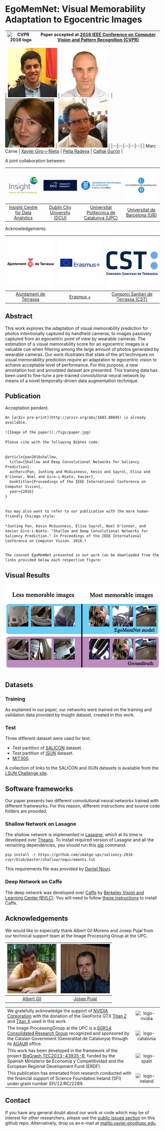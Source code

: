 # EgoMemNet: Visual Memorability Adaptation to Egocentric Images

|  ![CVPR 2016 logo][logo-cvpr] | Paper accepted at [2016 IEEE Conference on Computer Vision and Pattern Recognition (CVPR)](http://cvpr2016.thecvf.com/)   |
|:-:|---|

[logo-cvpr]: ./logos/cvpr2016.jpg "CVPR 2016 logo"

| ![Marc Carné][MarcCarne-photo]  | ![Xavier Giro-i-Nieto][XavierGiro-photo]   | ![Petia Radeva][PetiaRadeva-photo]  | ![CathalGurrin][CathalGurrin-photo]  |
|:-:|:-:|:-:|:-:|:-:|
| Marc Carne  | [Xavier Giro-i-Nieto][XavierGiro-web]   | [Petia Radeva][PetiaRadeva-web] | [Cathal Gurrin][CathalGurrin-web]   |



[CathalGurrin-web]: https://www.insight-centre.org/users/cathal-gurrin
[PetiaRadeva-web]: http://www.cvc.uab.es/~petia/
[XavierGiro-web]: https://imatge.upc.edu/web/people/xavier-giro

[MarcCarne-photo]: ./authors/MarcCarne.jpg "Marc Carné"
[PetiaRadeva-photo]: ./authors/PetiaRadeva.jpg "Petia Radeva"
[CathalGurrin-photo]: ./authors/CathalGurrin.jpg "Cathal Gurrin"
[XavierGiro-photo]: ./authors/XavierGiro.jpg "Xavier Giro-i-Nieto"

A joint collaboration between:

| ![logo-insight] | ![logo-dcu] | ![logo-upc] | ![logo-ub] |
|:-:|:-:|:-:|:-:|
| [Insight Centre for Data Analytics][insight-web] | [Dublin City University (DCU)][dcu-web]  |[Universitat Politecnica de Catalunya (UPC)][upc-web]   | [Universitat de Barcelona (UB)][ub-web]  |

[insight-web]: https://www.insight-centre.org/
[dcu-web]: http://www.dcu.ie/
[upc-web]: http://www.upc.edu/?set_language=en
[ub-web]: http://www.ub.edu/web/ub/en/
[gpi-web]: https://imatge.upc.edu/web/


[logo-insight]: ./logos/insight.jpg "Insight Centre for Data Analytics"
[logo-dcu]: ./logos/dcu.png "Dublin City University"
[logo-upc]: ./logos/upc.jpg "Universitat Politecnica de Catalunya"
[logo-ub]: ./logos/ub.jpg "Universitat de Barcelona"

Acknowledgements:

| ![logo-ajterrassa] | ![logo-erasmus] | ![logo-cst] |
|:-:|:-:|:-:|
| [Ajuntament de Terrassa][ajterrassa-web] | [Erasmus +][erasmus-web]  |[Consorci Sanitari de Terrassa (CST)][cst-web]   |

[ajterrassa-web]: https://www.terrassa.cat
[erasmus-web]: http://www.oapee.es/oapee/inicio/ErasmusPlus.html
[cst-web]: http://www.cst.cat

[logo-ajterrassa]: ./logos/ajterrassa.jpg "Ajuntament de Terrassa"
[logo-erasmus]: ./logos/erasmus.jpg "Erasmus +"
[logo-cst]: ./logos/cst.jpg "Consorci Sanitari de Terrassa"



## Abstract

This work explores the adaptation of visual memorability prediction for photos intentionally captured by handheld cameras, to images passively captured from an egocentric point of view by wearable cameras.
The estimation of a visual memorability score for an egocentric images is a valuable cue when filtering among the large amount of photos generated by wearable cameras.
Our work illustrates that state of the art techniques on visual memorability prediction require an adaptation to egocentric vision to achieve acceptable level of performance.
For this purpose, a new annotation tool and annotated dataset are presented.
This training data has been used to fine-tune a pre-trained convolutional neural network by means of a novel temporally-driven data augmentation technique.

## Publication

Acceptation pendent.
```
An [arXiv pre-print](http://arxiv.org/abs/1603.00845) is already available.

![Image of the paper](./figs/paper.jpg)

Please cite with the following Bibtex code:


@article{pan2016shallow,
  title={Shallow and Deep Convolutional Networks for Saliency Prediction},
  author={Pan, Junting and McGuinness, Kevin and Sayrol, Elisa and O'Connor, Noel and Giro-i-Nieto, Xavier},
  booktitle={Proceedings of the IEEE International Conference on Computer Vision},
  year={2016}
}


You may also want to refer to our publication with the more human-friendly Chicago style:

*Junting Pan, Kevin McGuinness, Elisa Sayrol, Noel O'Connor, and Xavier Giro-i-Nieto. "Shallow and Deep Convolutional Networks for Saliency Prediction." In Proceedings of the IEEE International Conference on Computer Vision. 2016.*
```
```## Models

The convnet EgoMemNet presented in our work can be downloaded from the links provided below each respective figure:
```

## Visual Results

![Memorability scores](./figs/comparative_3.jpg)


## Datasets

### Training
As explained in our paper, our networks were trained on the training and validation data provided by Insight dataset, created in this work.

### Test
Three different dataset were used for test:
* Test partition of [SALICON](http://salicon.net/) dataset.
* Test partition of [iSUN](http://vision.princeton.edu/projects/2014/iSUN/) dataset.
* [MIT300](http://saliency.mit.edu/datasets.html).

A collection of links to the SALICON and iSUN datasets is available from the [LSUN Challenge site](http://lsun.cs.princeton.edu/#saliency).

## Software frameworks

Our paper presents two different convolutional neural networks trained with different frameworks. For this reason, different instructions and source code folders are provided.

### Shallow Network on Lasagne

The shallow network is implemented in [Lasagne](https://github.com/Lasagne/Lasagne), which at its time is developed over [Theano](http://deeplearning.net/software/theano/).
To install required version of Lasagne and all the remaining dependencies, you should run this [pip](https://pip.pypa.io/en/stable/) command.

```
pip install -r https://github.com/imatge-upc/saliency-2016-cvpr/blob/master/shallow/requirements.txt
```

This requirements file was provided by [Daniel Nouri](http://danielnouri.org/notes/2014/12/17/using-convolutional-neural-nets-to-detect-facial-keypoints-tutorial/).

### Deep Network on Caffe

The deep network was developed over [Caffe](http://caffe.berkeleyvision.org/) by [Berkeley Vision and Learning Center (BVLC)](http://bvlc.eecs.berkeley.edu/). You will need to follow [these instructions](http://caffe.berkeleyvision.org/installation.html) to install Caffe.

## Acknowledgements

We would like to especially thank Albert Gil Moreno and Josep Pujal from our technical support team at the Image Processing Group at the UPC.

| ![AlbertGil-photo]  | ![JosepPujal-photo]  |
|:-:|:-:|
| [Albert Gil](AlbertGil-web)  |  [Josep Pujal](JosepPujal-web) |

[AlbertGil-photo]: ./authors/AlbertGil.jpg "Albert Gil"
[JosepPujal-photo]: ./authors/JosepPujal.jpg "Josep Pujal"

[AlbertGil-web]: https://imatge.upc.edu/web/people/albert-gil-moreno
[JosepPujal-web]: https://imatge.upc.edu/web/people/josep-pujal

|   |   |
|:--|:-:|
|  We gratefully acknowledge the support of [NVIDIA Corporation](http://www.nvidia.com/content/global/global.php) with the donation of the GeoForce GTX [Titan Z](http://www.nvidia.com/gtx-700-graphics-cards/gtx-titan-z/) and [Titan X](http://www.geforce.com/hardware/desktop-gpus/geforce-gtx-titan-x) used in this work. |  ![logo-nvidia] |
|  The Image ProcessingGroup at the UPC is a [SGR14 Consolidated Research Group](https://imatge.upc.edu/web/projects/sgr14-image-and-video-processing-group) recognized and sponsored by the Catalan Government (Generalitat de Catalunya) through its [AGAUR](http://agaur.gencat.cat/en/inici/index.html) office. |  ![logo-catalonia] |
|  This work has been developed in the framework of the project [BigGraph TEC2013-43935-R](https://imatge.upc.edu/web/projects/biggraph-heterogeneous-information-and-graph-signal-processing-big-data-era-application), funded by the Spanish Ministerio de Economía y Competitividad and the European Regional Development Fund (ERDF).  | ![logo-spain] |
|  This publication has emanated from research conducted with the financial support of Science Foundation Ireland (SFI) under grant number SFI/12/RC/2289. |  ![logo-ireland] |

[logo-nvidia]: ./logos/nvidia.jpg "Logo of NVidia"
[logo-catalonia]: ./logos/generalitat.jpg "Logo of Catalan government"
[logo-spain]: ./logos/MEyC.png "Logo of Spanish government"
[logo-ireland]: ./logos/sfi.png "Logo of Science Foundation Ireland"

## Contact

If you have any general doubt about our work or code which may be of interest for other researchers, please use the [public issues section](https://github.com/imatge-upc/saliency-2016-cvpr/issues) on this github repo. Alternatively, drop us an e-mail at <mailto:xavier.giro@upc.edu>.

<!---
Javascript code to enable Google Analytics
-->

<script>

  (function(i,s,o,g,r,a,m){i['GoogleAnalyticsObject']=r;i[r]=i[r]||function(){
  (i[r].q=i[r].q||[]).push(arguments)},i[r].l=1*new Date();a=s.createElement(o),
  m=s.getElementsByTagName(o)[0];a.async=1;a.src=g;m.parentNode.insertBefore(a,m)
  })(window,document,'script','//www.google-analytics.com/analytics.js','ga');

  ga('create', 'UA-7678045-3', 'auto');
  ga('send', 'pageview');

</script>
